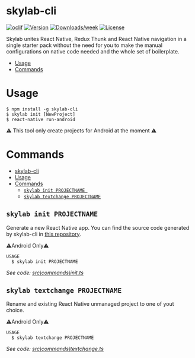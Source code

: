 skylab-cli
==========



[![oclif](https://img.shields.io/badge/cli-oclif-brightgreen.svg)](https://oclif.io)
[![Version](https://img.shields.io/npm/v/skylab-cli.svg)](https://npmjs.org/package/skylab-cli)
[![Downloads/week](https://img.shields.io/npm/dw/skylab-cli.svg)](https://npmjs.org/package/skylab-cli)
[![License](https://img.shields.io/npm/l/skylab-cli.svg)](https://github.com/AylanBoscarino/skylab-cli/blob/master/package.json)

Skylab unites React Native, Redux Thunk and React Native navigation in a single starter pack without the need for you to make the manual configurations on native 
code needed and the whole set of boilerplate.

<!-- toc -->
* [Usage](#usage)
* [Commands](#commands)
<!-- tocstop -->
# Usage
<!-- usage -->
```sh-session
$ npm install -g skylab-cli
$ skylab init [NewProject]
$ react-native run-android
```
⚠️ This tool only create projects for Android at the moment ⚠️

<!-- usagestop -->
# Commands
<!-- commands -->
- [skylab-cli](#skylab-cli)
- [Usage](#usage)
- [Commands](#commands)
  - [`skylab init PROJECTNAME `](#skylab-init-projectname)
  - [`skylab textchange PROJECTNAME`](#skylab-textchange-projectname)




## `skylab init PROJECTNAME `

Generate a new React Native app.
You can find the source code generated by skylab-cli in [this repository](https://github.com/AylanBoscarino/typed-react-native-starter-pack). 

⚠️Android Only⚠️
```
USAGE
  $ skylab init PROJECTNAME
```

_See code: [src\commands\init.ts](https://github.com/AylanBoscarino/skylab-cli/blob/master/src/commands/init.ts)_

## `skylab textchange PROJECTNAME`

Rename and existing React Native unmanaged project to one of yout choice.

⚠️Android Only⚠️

```
USAGE
  $ skylab textchange PROJECTNAME
```

_See code: [src\commands\textchange.ts](https://github.com/AylanBoscarino/skylab-cli/blob/master/src/commands/textchange.ts)_
<!-- commandsstop -->
